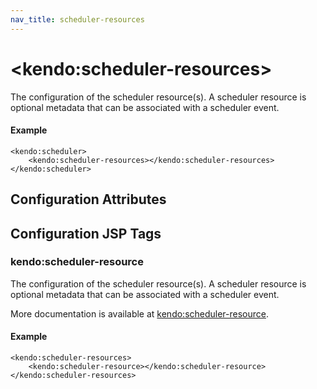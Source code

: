 ```yaml
---
nav_title: scheduler-resources
---
```


# \<kendo:scheduler-resources\>

The configuration of the scheduler resource(s). A scheduler resource is optional metadata that can be associated
with a scheduler event.

#### Example
    <kendo:scheduler>
        <kendo:scheduler-resources></kendo:scheduler-resources>
    </kendo:scheduler>

## Configuration Attributes


##  Configuration JSP Tags

### kendo:scheduler-resource

The configuration of the scheduler resource(s). A scheduler resource is optional metadata that can be associated
with a scheduler event.

More documentation is available at [kendo:scheduler-resource](/kendo-ui/api/wrappers/jsp/scheduler/resource).

#### Example

    <kendo:scheduler-resources>
        <kendo:scheduler-resource></kendo:scheduler-resource>
    </kendo:scheduler-resources>

